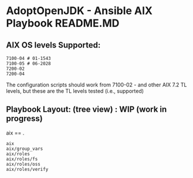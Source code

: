 # AdoptOpenJDK - Ansible AIX Playbook README.MD

## AIX OS levels Supported:

```
7100-04 # 01-1543
7100-05 # 06-2028
7200-02
7200-04
```

The configuration scripts should work from 7100-02 - and other
AIX 7.2 TL levels, but these are the TL levels tested (i.e., supported)


## Playbook Layout: (tree view) : WIP (work in progress)
aix == .
```
aix
aix/group_vars
aix/roles
aix/roles/fs
aix/roles/oss
aix/roles/verify
```
